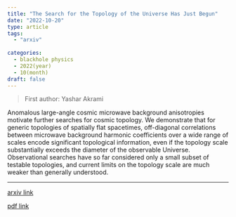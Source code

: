 ```yaml
---
title: "The Search for the Topology of the Universe Has Just Begun"
date: "2022-10-20"
type: article
tags:
  - "arxiv"
  
categories:
  - blackhole physics
  - 2022(year)
  - 10(month)
draft: false
---
```

> First author: Yashar Akrami

 Anomalous large-angle cosmic microwave background anisotropies motivate
further searches for cosmic topology. We demonstrate that for generic
topologies of spatially flat spacetimes, off-diagonal correlations between
microwave background harmonic coefficients over a wide range of scales encode
significant topological information, even if the topology scale substantially
exceeds the diameter of the observable Universe. Observational searches have so
far considered only a small subset of testable topologies, and current limits
on the topology scale are much weaker than generally understood.

---
[arxiv link](http://arxiv.org/abs/2210.11426v1)

[pdf link](http://arxiv.org/pdf/2210.11426v1)